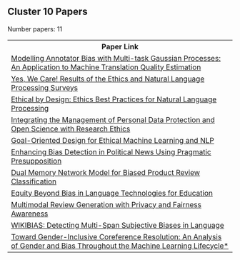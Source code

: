 ## Cluster 10 Papers

Number papers: 11
<html><table><tr>
<th>Paper Link</th>
</tr>
<tr>
<td><a href=https://www.semanticscholar.org/paper/bfda4772029faf4dd66086469cf44a6c96d16e5c>Modelling Annotator Bias with Multi-task Gaussian Processes: An Application to Machine Translation Quality Estimation</a></td>
</tr>
<tr>
<td><a href=https://www.semanticscholar.org/paper/995665a8f055a253af1a48845c2520928d8b197a>Yes, We Care! Results of the Ethics and Natural Language Processing Surveys</a></td>
</tr>
<tr>
<td><a href=https://www.semanticscholar.org/paper/9566afe3f27d7b81417d6b59e5aaedcf75c4079a>Ethical by Design: Ethics Best Practices for Natural Language Processing</a></td>
</tr>
<tr>
<td><a href=https://www.semanticscholar.org/paper/519055bbdd972e6439d6cc4f62d10546b810e01f>Integrating the Management of Personal Data Protection and Open Science with Research Ethics</a></td>
</tr>
<tr>
<td><a href=https://www.semanticscholar.org/paper/c0dcfdb01949a6eb42a9d1056c233826b625b562>Goal-Oriented Design for Ethical Machine Learning and NLP</a></td>
</tr>
<tr>
<td><a href=https://www.semanticscholar.org/paper/e9d87b6ffdcc812707ab1721a677fd6ce4c7d9c2>Enhancing Bias Detection in Political News Using Pragmatic Presupposition</a></td>
</tr>
<tr>
<td><a href=https://www.semanticscholar.org/paper/0d63b77e25cf5b83b1d84a87766a50387a77068a>Dual Memory Network Model for Biased Product Review Classification</a></td>
</tr>
<tr>
<td><a href=https://www.semanticscholar.org/paper/f8a13e94260373d2904f32616decce817b388990>Equity Beyond Bias in Language Technologies for Education</a></td>
</tr>
<tr>
<td><a href=https://www.semanticscholar.org/paper/eff5bb4dd745993687ff4f349cc1d59de70fc010>Multimodal Review Generation with Privacy and Fairness Awareness</a></td>
</tr>
<tr>
<td><a href=https://www.semanticscholar.org/paper/30b2fcf292cd58d6df5813cc996f9c606276d961>WIKIBIAS: Detecting Multi-Span Subjective Biases in Language</a></td>
</tr>
<tr>
<td><a href=https://www.semanticscholar.org/paper/ffb56ae86e4abe134c801d3405423b38a589ecb8>Toward Gender-Inclusive Coreference Resolution: An Analysis of Gender and Bias Throughout the Machine Learning Lifecycle*</a></td>
</tr>
</table></html>
